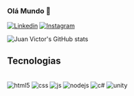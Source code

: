 ### Olá Mundo 👋

[![Linkedin](https://img.shields.io/badge/LinkedIn-0077B5?style=for-the-badge&logo=linkedin&logoColor=white)](https://www.linkedin.com/in/juanvictor-ss/)
[![Instagram](https://img.shields.io/badge/Instagram-E4405F?style=for-the-badge&logo=instagram&logoColor=white)](https://www.instagram.com/juanvictor.ss/)

![Juan Victor's GitHub stats](https://github-readme-stats.vercel.app/api?username=juanvictorss&show_icons=true&theme=dark)
## Tecnologias

<div style="display>: inline_block"><br/>
 <img align="center" alt="html5" src="https://img.shields.io/badge/HTML5-E34F26?style=for-the-badge&logo=html5&logoColor=white"> 
<img align="center" alt="css" src="https://img.shields.io/badge/CSS3-1572B6?style=for-the-badge&logo=css3&logoColor=white"> 
<img align="center" alt="js" src="https://img.shields.io/badge/JavaScript-F7DF1E?style=for-the-badge&logo=javascript&logoColor=black"> 
<img align="center" alt="nodejs" src="https://img.shields.io/badge/Node.js-43853D?style=for-the-badge&logo=node.js&logoColor=white"> 
<img align="center" alt="c#" src="https://img.shields.io/badge/C%23-239120?style=for-the-badge&logo=c-sharp&logoColor=white"> 
<img align="center" alt="unity" src="https://img.shields.io/badge/Unity-100000?style=for-the-badge&logo=unity&logoColor=white"> 
</div><br/>

<!--
**JuanVictorss/JuanVictorss** is a ✨ _special_ ✨ repository because its `README.md` (this file) appears on your GitHub profile.

Here are some ideas to get you started:

- 🔭 I’m currently working on ...
- 🌱 I’m currently learning ...
- 👯 I’m looking to collaborate on ...
- 🤔 I’m looking for help with ...
- 💬 Ask me about ...
- 📫 How to reach me: ...
- 😄 Pronouns: ...
- ⚡ Fun fact: ...
-->
